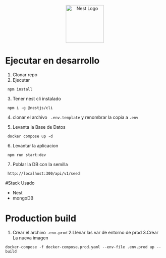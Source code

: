 <p align="center">
  <a href="http://nestjs.com/" target="blank"><img src="https://nestjs.com/img/logo-small.svg" width="120" alt="Nest Logo" /></a>
</p>

# Ejecutar en desarrollo
1. Clonar repo
2. Ejecutar
```
 npm install
```
3. Tener nest cli instalado
```
 npm i -g @nestjs/cli
```
4. clonar el archivo ``` .env.template``` y renombrar la copia  a  ```.env```

5. Levanta la Base de Datos
```
 docker compose up -d
```
6. Levantar la aplicacion
```
 npm run start:dev
```
7. Poblar la DB con la semilla
```
 http://localhost:300/api/v1/seed
```
#Stack Usado
* Nest
* mongoDB
# Production build
1. Crear el archivo ```.env.prod```
2.Llenar las var de entorno de prod
3.Crear La nueva imagen
```
docker-compose -f docker-compose.prod.yaml --env-file .env.prod up --build
```